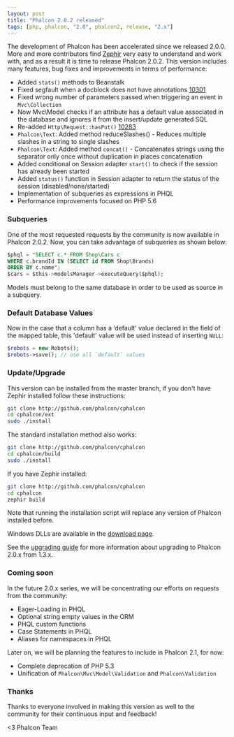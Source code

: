 ```yaml
---
layout: post
title: "Phalcon 2.0.2 released"
tags: [php, phalcon, "2.0", phalcon2, release, "2.x"]
---
```


The development of Phalcon has been accelerated since we released 2.0.0. More and more contributors find [Zephir](https://zephir-lang.com/) very easy to understand and work with, and as a result it is time to release Phalcon 2.0.2. This version includes many features, bug fixes and improvements in terms of performance:

<!--more-->
- Added `stats()` methods to Beanstalk
- Fixed segfault when a docblock does not have annotations [10301](https://github.com/phalcon/cphalcon/issues/10301)
- Fixed wrong number of parameters passed when triggering an event in `Mvc\Collection`
- Now Mvc\Model checks if an attribute has a default value associated in the database and ignores it from the insert/update generated SQL
- Re-added `Http\Request::hasPut()` [10283](https://github.com/phalcon/cphalcon/issues/10283)
- `Phalcon\Text`: Added method reduceSlashes() - Reduces multiple slashes in a string to single slashes
- `Phalcon\Text`: Added method `concat()` - Concatenates strings using the separator only once without duplication in places concatenation
- Added conditional on Session adapter `start()` to check if the session has already been started
- Added `status()` function in Session adapter to return the status of the session (disabled/none/started)
- Implementation of subqueries as expressions in PHQL
- Performance improvements focused on PHP 5.6

### Subqueries

One of the most requested requests by the community is now available in Phalcon 2.0.2. Now, you can take advantage of subqueries as shown below:

```sql
$phql = "SELECT c.* FROM Shop\Cars c
WHERE c.brandId IN (SELECT id FROM Shop\Brands)
ORDER BY c.name";
$cars = $this->modelsManager->executeQuery($phql);
```
Models must belong to the same database in order to be used as source in a subquery.

### Default Database Values

Now in the case that a column has a ‘default' value declared in the field of the mapped table, this 'default' value will be used instead of inserting `NULL`:

```php
$robots = new Robots();
$robots->save(); // use all `default` values
```

### Update/Upgrade

This version can be installed from the master branch, if you don't have Zephir installed follow these instructions:

```sh
git clone http://github.com/phalcon/cphalcon
cd cphalcon/ext
sudo ./install
```

The standard installation method also works:

```sh
git clone http://github.com/phalcon/cphalcon
cd cphalcon/build
sudo ./install
```

If you have Zephir installed:

```sh
git clone http://github.com/phalcon/cphalcon
cd cphalcon
zephir build
```

Note that running the installation script will replace any version of Phalcon installed before.

Windows DLLs are available in the [download page](https://phalcon.io/en/download/windows).

See the [upgrading guide](https://blog.phalcon.io/post/guide-upgrading-to-phalcon-2) for more information about upgrading to Phalcon 2.0.x from 1.3.x.

### Coming soon

In the future 2.0.x series, we will be concentrating our efforts on requests from the community:

- Eager-Loading in PHQL
- Optional string empty values in the ORM
- PHQL custom functions
- Case Statements in PHQL
- Aliases for namespaces in PHQL

Later on, we will be planning the features to include in Phalcon 2.1, for now:

- Complete deprecation of PHP 5.3
- Unification of `Phalcon\Mvc\Model\Validation` and `Phalcon\Validation`

### Thanks

Thanks to everyone involved in making this version as well to the community for their continuous input and feedback!


<3 Phalcon Team
